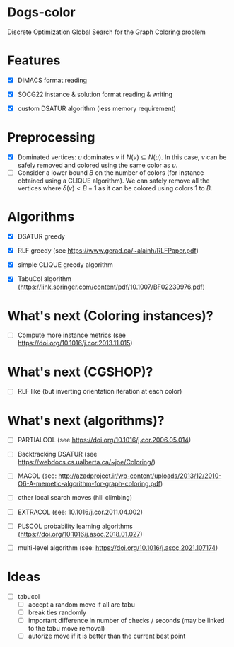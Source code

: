 # Dogs-color
Discrete Optimization Global Search for the Graph Coloring problem


# Features

- [X] DIMACS format reading
- [X] SOCG22 instance & solution format reading & writing
- [X] custom DSATUR algorithm (less memory requirement)


# Preprocessing

- [X] Dominated vertices: $u$ dominates $v$ if $N(v) \subseteq N(u)$. In this case, $v$ can be safely removed and
      colored using the same color as $u$.
- [ ] Consider a lower bound $B$ on the number of colors (for instance obtained using a CLIQUE algorithm).
      We can safely remove all the vertices where $\delta(v) < B-1$ as it can be colored using colors 1 to $B$.

# Algorithms

- [X] DSATUR greedy
- [X] RLF greedy (see https://www.gerad.ca/~alainh/RLFPaper.pdf)
- [X] simple CLIQUE greedy algorithm
- [X] TabuCol algorithm (https://link.springer.com/content/pdf/10.1007/BF02239976.pdf)


# What's next (Coloring instances)?

- [ ] Compute more instance metrics (see https://doi.org/10.1016/j.cor.2013.11.015)

# What's next (CGSHOP)?

- [ ] RLF like (but inverting orientation iteration at each color)

# What's next (algorithms)?

- [ ] PARTIALCOL (see https://doi.org/10.1016/j.cor.2006.05.014)
- [ ] Backtracking DSATUR (see https://webdocs.cs.ualberta.ca/~joe/Coloring/)
- [ ] MACOL (see: http://azadproject.ir/wp-content/uploads/2013/12/2010-O6-A-memetic-algorithm-for-graph-coloring.pdf)
- [ ] other local search moves (hill climbing)
- [ ] EXTRACOL (see: 10.1016/j.cor.2011.04.002)
- [ ] PLSCOL probability learning algorithms (https://doi.org/10.1016/j.asoc.2018.01.027)
- [ ] multi-level algorithm (see: https://doi.org/10.1016/j.asoc.2021.107174)


# Ideas

- [ ] tabucol
    - [ ] accept a random move if all are tabu
    - [ ] break ties randomly
    - [ ] important difference in number of checks / seconds (may be linked to the tabu move removal)
    - [ ] autorize move if it is better than the current best point